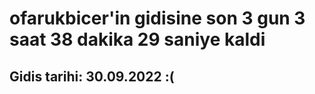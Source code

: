# ofarukbicer'in gidisine son 3 gun 3 saat 38 dakika 29 saniye kaldi

## Gidis tarihi: 30.09.2022 :(